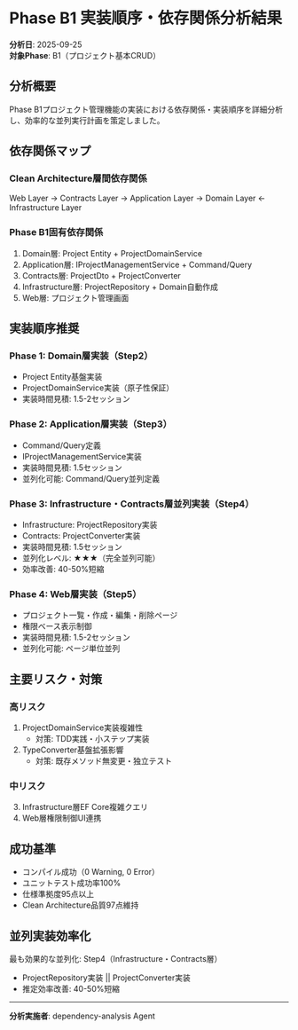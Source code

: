 # Phase B1 実装順序・依存関係分析結果

**分析日**: 2025-09-25  
**対象Phase**: B1（プロジェクト基本CRUD）  

## 分析概要

Phase B1プロジェクト管理機能の実装における依存関係・実装順序を詳細分析し、効率的な並列実行計画を策定しました。

## 依存関係マップ

### Clean Architecture層間依存関係
Web Layer → Contracts Layer → Application Layer → Domain Layer ← Infrastructure Layer

### Phase B1固有依存関係
1. Domain層: Project Entity + ProjectDomainService
2. Application層: IProjectManagementService + Command/Query  
3. Contracts層: ProjectDto + ProjectConverter
4. Infrastructure層: ProjectRepository + Domain自動作成
5. Web層: プロジェクト管理画面

## 実装順序推奨

### Phase 1: Domain層実装（Step2）
- Project Entity基盤実装
- ProjectDomainService実装（原子性保証）
- 実装時間見積: 1.5-2セッション

### Phase 2: Application層実装（Step3）  
- Command/Query定義
- IProjectManagementService実装
- 実装時間見積: 1.5セッション
- 並列化可能: Command/Query並列定義

### Phase 3: Infrastructure・Contracts層並列実装（Step4）
- Infrastructure: ProjectRepository実装
- Contracts: ProjectConverter実装  
- 実装時間見積: 1.5セッション
- 並列化レベル: ★★★（完全並列可能）
- 効率改善: 40-50%短縮

### Phase 4: Web層実装（Step5）
- プロジェクト一覧・作成・編集・削除ページ
- 権限ベース表示制御
- 実装時間見積: 1.5-2セッション
- 並列化可能: ページ単位並列

## 主要リスク・対策

### 高リスク
1. ProjectDomainService実装複雑性
   - 対策: TDD実践・小ステップ実装
2. TypeConverter基盤拡張影響
   - 対策: 既存メソッド無変更・独立テスト

### 中リスク  
3. Infrastructure層EF Core複雑クエリ
4. Web層権限制御UI連携

## 成功基準

- コンパイル成功（0 Warning, 0 Error）
- ユニットテスト成功率100%
- 仕様準拠度95点以上
- Clean Architecture品質97点維持

## 並列実装効率化

最も効果的な並列化: Step4（Infrastructure・Contracts層）
- ProjectRepository実装 || ProjectConverter実装
- 推定効率改善: 40-50%短縮

---
**分析実施者**: dependency-analysis Agent
